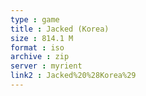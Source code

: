 ```yaml
---
type : game
title : Jacked (Korea)
size : 814.1 M
format : iso
archive : zip
server : myrient
link2 : Jacked%20%28Korea%29
---
```

